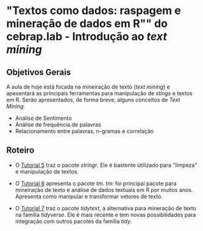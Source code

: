 # "Textos como dados: raspagem e mineração de dados em R"" do cebrap.lab - Introdução ao *text mining*

## Objetivos Gerais

A aula de hoje está focada na mineiração de texto (*text mining*) e apesentará as principais ferramentas para manipulação de *stings* e textos em R. Serão apresentados, de forma breve, alguns conceitos de *Text Mining*:
- Análise de Sentimento
- Análise de frequência de palavras
- Relacionamento entre palavras, n-gramas e correlação

## Roteiro

- O [Tutorial 5](https://github.com/thiagomeireles/cebraplab_texto_como_dados/blob/master/tutoriais/Tutorial_5.md) traz o pacote *stringr*. Ele é bastente útilizado para "limpeza" e manipulação de textos.

- O [Tutorial 6](https://github.com/thiagomeireles/cebraplab_texto_como_dados/blob/master/tutoriais/Tutorial_6.md) apresenta o pacote *tm*. *tm*: foi principal pacote para mineiração de texto e análise de dados textuais em R por muitos anos. Apresenta como manipular e transformar vetores de texto. 

- O [Tutorial 7](https://github.com/thiagomeireles/cebraplab_texto_como_dados/blob/master/tutoriais/Tutorial_7.md) traz o pacote *tidytext*, a alternativa para mineração de texto na família *tidyverse*. Ele é mais recente e tem novas possibilidades para integração com outros pacotes da família *tidy*.
